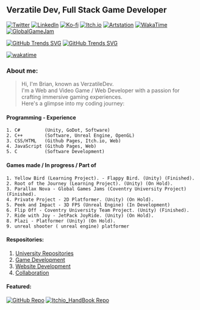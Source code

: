 ## Verzatile Dev, Full Stack Game Developer

[![Twitter](https://img.shields.io/badge/X-Twitter-Blue?style=for-the-badge&labelColor=0074E4)](https://twitter.com/VerzatileDev)
[![LinkedIn](https://img.shields.io/badge/LinkedIn-Blue?style=for-the-badge&labelColor=0074E4)](https://www.linkedin.com/in/brian-l%C3%A4tt-53b592194/)
[![Ko-fi](https://img.shields.io/badge/Ko--fi-Blue?style=for-the-badge&labelColor=0074E4)](https://ko-fi.com/verzatiledev)
[![Itch.io](https://img.shields.io/badge/Itch.io-Blue?style=for-the-badge&labelColor=0074E4)](https://verzatiledev.itch.io/)
[![Artstation](https://img.shields.io/badge/Artstation-Blue?style=for-the-badge&labelColor=0074E4)](https://www.artstation.com/verzatiledev)
[![WakaTime](https://img.shields.io/badge/WakaTime-Blue?style=for-the-badge&labelColor=0074E4)](https://wakatime.com/@VerzatileDev)
[![GlobalGameJam](https://img.shields.io/badge/GlobalGameJam-Blue?style=for-the-badge&labelColor=0074E4)](https://globalgamejam.org/users/verzatilius)


[![GitHub Trends SVG](https://api.githubtrends.io/user/svg/VerzatileDev/repos?time_range=one_year&include_private=True&group=private&loc_metric=changed&theme=dark)](https://githubtrends.io)
[![GitHub Trends SVG](https://api.githubtrends.io/user/svg/VerzatileDev/langs?time_range=one_year&use_percent=True&include_private=True&loc_metric=changed&theme=dark)](https://githubtrends.io)

<!--    PLATFORMS AVAILABLE    -->
[![wakatime](https://wakatime.com/badge/user/c750bcfe-b7cb-4d8e-9808-1c02b3316496.svg?style=for-the-badge&label=%20&logo=WakaTime&logoColor=black&color=black&labelColor=black)](https://wakatime.com/@c750bcfe-b7cb-4d8e-9808-1c02b3316496)
<br/>

### **About me:**

>Hi, I'm Brian, known as VerzatileDev. <br>
>I'm a Web and Video Game / Web Developer with a passion for crafting immersive gaming experiences. <br>
>Here's a glimpse into my coding journey:
>


#### Programming - Experience

    1. C#         (Unity, GoDot, Software)
    2. C++        (Software, Unreal Engine, OpenGL)
    3. CSS/HTML   (Github Pages, Itch.io, Web)
    4. JavaScript (Github Pages, Web)
    5. C          (Software Development)

#### Games made / In progress / Part of

    1. Yellow Bird (Learning Project). - Flappy Bird. (Unity) (Finished).
    2. Root of the Journey (Learning Project). (Unity) (On Hold).
    3. Parallax Nova - Global Games Jams (Coventry University Project) (Finished).
    4. Private Project - 2D Platformer. (Unity) (On Hold).
    5. Peek and Impact - 3D FPS (Unreal Engine) (In Development)
    6. Flip Off - Coventry University Team Project. (Unity) (Finished).
    7. Ride with Joy - JetPack JoyRide. (Unity) (On Hold).
    8. Plazi - Platformer (Unity) (On Hold).
    9. unreal shooter ( unreal engine) platformer

#### Respositories:
1. <a href="https://github.com/stars/VerzatileDev/lists/university-repositories"> University Repositories </a>
2. <a href="https://github.com/stars/VerzatileDev/lists/game-development"> Game Development </a>
3. <a href="https://github.com/stars/VerzatileDev/lists/website-development"> Website Development </a>
4. <a href="https://github.com/stars/VerzatileDev/lists/collaboration"> Collaboration </a>


#### Featured: 

[![GitHub Repo](https://github-readme-stats.vercel.app/api/pin/?username=VerzatileDevOrg&repo=Programming_HandBook&theme=react&hide_border=true)](https://github.com/VerzatileDevOrg/Programming_HandBook)
[![Itchio_HandBook Repo](https://github-readme-stats.vercel.app/api/pin/?username=VerzatileDev&repo=Itchio_HandBook&theme=react&hide_border=true)](https://github.com/VerzatileDev/Itchio_HandBook)
